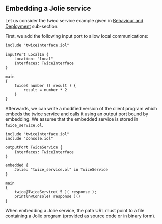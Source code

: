 ## Embedding a Jolie service

Let us consider the *twice* service example given in [Behaviour and Deployment](/documentation/getting_started/behavior_and_deployment.html) sub-section.

First, we add the following input port to allow local communications:

<pre><code class="language-jolie code">include "twiceInterface.iol"
 
inputPort LocalIn {
	Location: "local"
	Interfaces: TwiceInterface
}
 
main
{
    twice( number )( result ) {
        result = number * 2
    }
}
</code></pre>

Afterwards, we can write a modified version of the client program which embeds the twice service and calls it using an output port bound by embedding. We assume that the embedded service is stored in `twice_service.ol`.

<pre><code class="language-jolie code">include "twiceInterface.iol"
include "console.iol"

outputPort TwiceService {
	Interfaces: TwiceInterface
}

embedded {
	Jolie: "twice_service.ol" in TwiceService
}

main
{
	twice@TwiceService( 5 )( response );
	println@Console( response )()
}
</code></pre>

When embedding a Jolie service, the path URL must point to a file containing a Jolie program (provided as source code or in binary form).